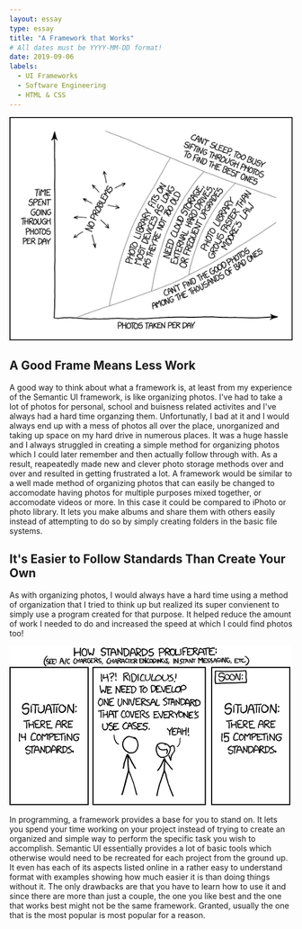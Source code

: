 ```yaml
---
layout: essay
type: essay
title: "A Framework that Works"
# All dates must be YYYY-MM-DD format!
date: 2019-09-06
labels:
  - UI Frameworks
  - Software Engineering
  - HTML & CSS
---
```


<img class="ui right floated medium image" src="../images/photo_library_management.png">

## A Good Frame Means Less Work

A good way to think about what a framework is, at least from my experience of the Semantic UI framework, is like organizing photos. I've had to take a lot of photos for personal, school and buisness related activites and I've always had a hard time organzing them. Unfortunatly, I bad at it and I would always end up with a mess of photos all over the place, unorganized and taking up space on my hard drive in numerous places. It was a huge hassle and I always struggled in creating a simple method for organizing photos which I could later remember and then actually follow through with. As a result, reapeatedly made new and clever photo storage methods over and over and resulted in getting frustrated a lot. A framework would be similar to a well made method of organizing photos that can easily be changed to accomodate having photos for multiple purposes mixed together, or accomodate videos or more. In this case it could be compared to iPhoto or photo library. It lets you make albums and share them with others easily instead of attempting to do so by simply creating folders in the basic file systems.

## It's Easier to Follow Standards Than Create Your Own

As with organizing photos, I would always have a hard time using a method of organization that I tried to think up but realized its super convienent to simply use a program created for that purpose. It helped reduce the amount of work I needed to do and increased the speed at which I could find photos too!

<img class="ui left floated image" src="../images/standards.png">

In programming, a framework provides a base for you to stand on. It lets you spend your time working on your project instead of trying to create an organized and simple way to perform the specific task you wish to accomplish. Semantic UI essentially provides a lot of basic tools which otherwise would need to be recreated for each project from the ground up. It even has each of its aspects listed online in a rather easy to understand format with examples showing how much easier it is than doing things without it. The only drawbacks are that you have to learn how to use it and since there are more than just a couple, the one you like best and the one that works best might not be the same framework. Granted, usually the one that is the most popular is most popular for a reason.



